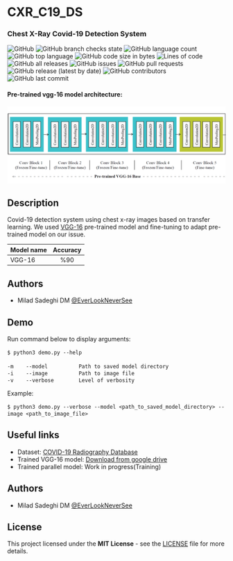 # CXR_C19_DS
### Chest X-Ray Covid-19 Detection System 

![GitHub](https://img.shields.io/github/license/EverLookNeverSee/cxr_c19_ds)
![GitHub branch checks state](https://img.shields.io/github/checks-status/EverLookNeverSee/cxr_c19_ds/main)
![GitHub language count](https://img.shields.io/github/languages/count/EverLookNeverSee/cxr_c19_ds)
![GitHub top language](https://img.shields.io/github/languages/top/EverLookNeverSee/cxr_c19_ds)
![GitHub code size in bytes](https://img.shields.io/github/languages/code-size/EverLookNeverSee/cxr_c19_ds)
![Lines of code](https://img.shields.io/tokei/lines/github/EverLookNeverSee/cxr_c19_ds)
![GitHub all releases](https://img.shields.io/github/downloads/EverLookNeverSee/cxr_c19_ds/total)
![GitHub issues](https://img.shields.io/github/issues-raw/EverLookNeverSee/cxr_c19_ds)
![GitHub pull requests](https://img.shields.io/github/issues-pr-raw/EverLookNeverSee/cxr_c19_ds)
![GitHub release (latest by date)](https://img.shields.io/github/v/release/EverLookNeverSee/cxr_c19_ds)
![GitHub contributors](https://img.shields.io/github/contributors/EverLookNeverSee/cxr_c19_ds)
![GitHub last commit](https://img.shields.io/github/last-commit/EverLookNeverSee/cxr_c19_ds)


#### Pre-trained vgg-16 model architecture:
![Transferred model architecture](images/transferred_model.png)

## Description
Covid-19 detection system using chest x-ray images based on transfer learning. We used [VGG-16](https://keras.io/api/applications/vgg/#vgg16-function) pre-trained model
and fine-tuning to adapt pre-trained model on our issue.

| Model name      | Accuracy                 |  
| :---------      | :-------                 |
| VGG-16          | <center>%90</center>     |

## Authors
* Milad Sadeghi DM [@EverLookNeverSee](https://github.com/EverLookNeverSee)

## Demo
Run command below to display arguments:
```shell
$ python3 demo.py --help

-m    --model          Path to saved model directory
-i    --image          Path to image file
-v    --verbose        Level of verbosity
```

Example:
```shell
$ python3 demo.py --verbose --model <path_to_saved_model_directory> --image <path_to_image_file>
```


## Useful links
* Dataset: [COVID-19 Radiography Database](https://www.kaggle.com/tawsifurrahman/covid19-radiography-database)
* Trained VGG-16 model: [Download from google drive](https://drive.google.com/file/d/1PKdD3YDQVDrEgfDlvRhLW7Y4Qus3FTNn/view?usp=sharing)
* Trained parallel model: Work in progress(Training)

## Authors
* Milad Sadeghi DM [@EverLookNeverSee](https://github.com/EverLookNeverSee)

## License
This project licensed under the **MIT License** - see the [LICENSE](LICENSE) file for more details.

